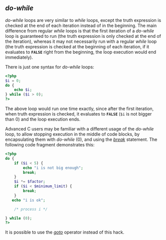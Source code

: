 *do-while*
----------

*do-while* loops are very similar to *while* loops, except the truth
expression is checked at the end of each iteration instead of in the
beginning. The main difference from regular *while* loops is that the
first iteration of a *do-while* loop is guaranteed to run (the truth
expression is only checked at the end of the iteration), whereas it may
not necessarily run with a regular *while* loop (the truth expression is
checked at the beginning of each iteration, if it evaluates to
**`FALSE`** right from the beginning, the loop execution would end
immediately).

There is just one syntax for *do-while* loops:

``` php
<?php
$i = 0;
do {
    echo $i;
} while ($i > 0);
?>
```

The above loop would run one time exactly, since after the first
iteration, when truth expression is checked, it evaluates to **`FALSE`**
(`$i` is not bigger than 0) and the loop execution ends.

Advanced C users may be familiar with a different usage of the
*do-while* loop, to allow stopping execution in the middle of code
blocks, by encapsulating them with *do-while* (0), and using the
<a href="/control-structures/break.html" class="link"><em>break</em></a>
statement. The following code fragment demonstrates this:

``` php
<?php
do {
    if ($i < 5) {
        echo "i is not big enough";
        break;
    }
    $i *= $factor;
    if ($i < $minimum_limit) {
        break;
    }
   echo "i is ok";

    /* process i */

} while (0);
?>
```

It is possible to use the
<a href="/control-structures/goto.html" class="link"><em>goto</em></a>
operator instead of this hack.
